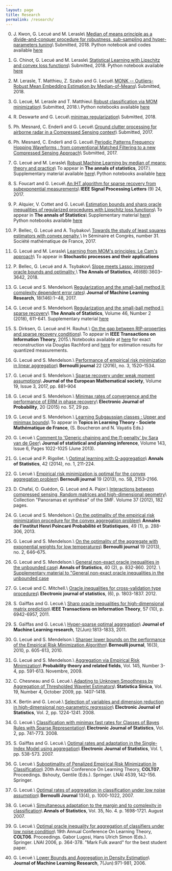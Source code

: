 ```yaml
---
layout: page
title: Research
permalink: /research/
---
```



0. J. Kwon, G. Lecué and  M. Lerasle\\
[Median of means principle as a divide-and-conquer procedure for robustness, sub-sampling and hyper-parameters tuning](/assets/MOMKLL.pdf)\\
Submitted, 2018. Python notebook and codes available [here](https://github.com/lecueguillaume/MOMpower/tree/master/MOM_selection)

0. G. Chinot, G. Lecué and  M. Lerasle\\
[Statistical Learning with Lipschitz and convex loss functions](/assets/MOM_Lipschitz.pdf)\\
Submitted, 2018. Python notebook available [here](https://github.com/lecueguillaume/notebooks_python/blob/master/research_paper_chinot_lecue_lerasle/Notebook_Lipschitz_loss.ipynb)

0. M. Lerasle, T. Matthieu, Z. Szabo and G. Lecué\\
[MONK -- Outliers-Robust Mean Embedding Estimation by Median-of-Means](/assets/MONK.pdf)\\
Submitted, 2018.


0. G. Lecué, M. Lerasle and T. Matthieu\\
[Robust classification via MOM minimization](/assets/MomClassif_2018_07_03.pdf)\\
Submitted, 2018.\\
Python notebooks available [here](https://github.com/lecueguillaume/MOMpower)


0. R. Deswarte and G. Lecué\\
[minimax regularization](/assets/minimax_reg_2018_05_14.pdf)\\
Submitted, 2018.

0. Ph. Mesnard, C. Enderli and G. Lecué\\
[Ground clutter processing for airborne radar in a Compressed Sensing context](/assets/ground-clutter-processing.pdf)\\
Submitted, 2017.


0. Ph. Mesnard, C. Enderli and G. Lecué\\
[Periodic Patterns Frequency Hopping Waveforms : from conventional Matched Filtering to a new Compressed Sensing Approach](/assets/periodic-patterns-frequency.pdf)\\
Submitted, 2017.

0. G. Lecué and M. Lerasle\\
[Robust Machine Learning by median of means: theory and practice](/assets/minmax_mom_aos_2018_06_26.pdf)\\
To appear in **The annals of statistics**, 2017.\\
Supplementary material available [here](/assets/supp_mat_lecue_lerasle.pdf)\\
Python notebooks available [here](https://github.com/lecueguillaume/MOMpower)

0. S. Foucart and G. Lecué\\
[An IHT algorithm for sparse recovery from
 subexponential measurements](/assets/FouLec_v2.pdf)\\
**IEEE Signal Processing Letters** (9) 24, 2017.


0. P. Alquier, V. Cottet and G. Lecué\\
[Estimation bounds and sharp oracle inequalities of regularized procedures with  Lipschitz loss functions](/assets/1bitMatrixCompletion_2017_11_30.pdf)\\
To appear in **The annals of Statistics**\\
Supplementary material [here](/assets/supp_mat_alquier_cottet_lecue.pdf)\\
Python notebooks available [here](https://github.com/lecueguillaume/notebooks_python/tree/master/one_bit_matrice_completion)


0. P. Bellec, G. Lecué and A. Tsybakov\\
[Towards the study of least squares estimators with convex penalty ](/assets/conv_penalty_SMF.pdf)\\
 In Séminaire et Congrès, number 31. Société mathématique de France, 2017.


0. G. Lecué and M. Lerasle\\
[Learning from MOM's principles: Le Cam's approach](/assets/MOMLeCam.pdf)\\
To appear in **Stochastic processes and their applications**

0. P. Bellec, G. Lecué and A. Tsybakov\\
[Slope meets Lasso: improved oracle bounds and optimality ](/assets/slope-lasso-final-published.pdf)\\
**The Annals of Statistics**, 46(6B):3603–3642, 2018.


0. G. Lecué and S. Mendelson\\
[Regularization and the small-ball method II: complexity dependent error rates](/assets/jmlr_16-422.pdf)\\
**Journal of Machine Learning Research**, 18(146):1−48, 2017. 

0. G. Lecué and S. Mendelson\\
[Regularization and the small-ball method I: sparse recovery](/assets/sparse_lecue_mendelson.pdf)\\
**The Annals of Statistics**, Volume 46, Number 2 (2018), 611-641. Supplementary material [here](/assets/supp_mat_lecue_mendelson.pdf)

1. S. Dirksen, G. Lecué and H. Rauhut.\\
[On the gap between RIP-properties and sparse recovery conditions](/assets/gap_rip_noisy_reconstruct.pdf)\\
To appear in **IEEE Transactions on Information Theory**, 2015.\\
Notebooks available at [here](http://nbviewer.jupyter.org/github/lecueguillaume/notebooks_python/blob/master/research_paper_Dirksen_Rauhut_Lecue/phase_transition.ipynb) for exact reconstruction via Douglas Rachford and [here](http://nbviewer.jupyter.org/github/lecueguillaume/notebooks_python/blob/master/research_paper_Dirksen_Rauhut_Lecue/phase_transition_cvx.ipynb) for estimation results for quantized measurements.

2. G. Lecué and S. Mendelson.\\
[Performance of empirical risk minimization in linear aggregation](/assets/BEJ701.pdf)\\
**Bernoulli journal** 22 (2016), no. 3, 1520–1534.

3. G. Lecué and S. Mendelson.\\
[Sparse recovery under weak moment assumptions](/assets/2017-019-003-06.pdf)\\
**Journal of the European Mathematical society**, Volume 19, Issue 3, 2017, pp. 881–904

4. G. Lecué and S. Mendelson.\\
[Minimax rates of convergence and the performance of ERM in phase recovery](/assets/erm_phase_recovery.pdf)\\
**Electronic Journal of Probability**, 20 (2015) no. 57, 29 pp.

5. G. Lecué and S. Mendelson.\\
[Learning Subgaussian classes : Upper and minimax bounds](/assets/LM13.pdf)\\
To appear in **Topics in Learning Theory - Societe Mathématique de France**, (S. Boucheron and N. Vayatis Eds.)

6. G. Lecué.\\
[Comment to 'Generic chaining and the l1-penalty' by Sara van de Geer](/assets/review-sara.pdf)\\
**Journal of statistical and planning inference**, Volume 143, Issue 6, Pages 1022-1025 (June 2013).

7. G. Lecué and P. Rigollet. \\
[Optimal learning with Q-aggregation](/assets/AOS1190.pdf)\\
**Annals of Statistics**, 42 (2014), no. 1, 211-224.

8. G. Lecué.\\
[Empirical risk minimization is optimal for the convex aggregation problem](/assets/BEJ447.pdf)\\
**Bernoulli journal** 19 (2013), no. 5B, 2153–2166.

9. D. Chafaï, O. Guédon,   G. Lecué and A. Pajor.\\
[Interactions between compressed sensing, Random matrices and high-dimensional geometry](/assets/CSbook.pdf)\\
Collection "Panoramas et synth&egrave;se" of the SMF. Volume 37 (2012), 182 pages.


10. G. Lecué and S. Mendelson.\\
[On the optimality of the empirical risk minimization procedure for the convex aggregation problem](/assets/LM7.pdf)\\
**Annales de l'institut Henri Poincaré Probabilité et Statistiques**, 49 (1), p. 288-306, 2013.

11. G. Lecué and S. Mendelson.\\
[On the optimality of the aggregate with exponential weights for low temperatures](/assets/LM6-07-07-10.pdf)\\
**Bernoulli journal** 19 (2013), no. 2, 646–675.


12. G. Lecué and S. Mendelson.\\
[General non-exact oracle inequalities in the unbounded case](/assets/LM9.pdf)\\
**Annals of Statistics**, 40 (2), p. 832-860.  2012. \\ 
 [Supplementary material to "General non-exact oracle inequalities in the unbounded case](/assets/LM9-supplementary-file.pdf)


13. G. Lecué and C. Mitchell.\\
[Oracle inequalities for cross-validation type procedures](/assets/LecMit-May2010.pdf)\\
**Electronic journal of statistics**, (6), p. 1803-1837. 2012.


14. S. Gaïffas and G. Lecué.\\
[Sharp oracle inequalities for high-dimensional matrix prediction](/assets/completion.pdf)\\
**IEEE Transactions on Information Theory**, 57 (10), p. 6942-6957, 2011.

15. S. Gaïffas and G. Lecué.\\
[Hyper-sparse optimal aggregation](/assets/GL2-aggregat.pdf)\\
**Journal of Machine Learning research**, 12(Jun):1813-1833, 2011.

16. G. Lecué and S. Mendelson.\\
[Sharper lower bounds on the performance of the Empirical Risk Minimization Algorithm](/assets/BEJ225.pdf)\\
**Bernoulli journal**, 16(3), 2010, p. 605-613, 2010.

17. G. Lecué and S. Mendelson.\\
[Aggregation via Empirical Risk Minimization](/assets/LM1PTRF.pdf)\\
**Probability theory and related fields**, Vol. 145, Number 3-4, pp. 591-613. Novembre, 2009.

18. C. Chesneau and G. Lecué.\\
[Adapting to Unknown Smoothness by Aggregation of Thresholded Wavelet Estimators](/assets/CL1.pdf)\\
**Statistica Sinica**, Vol. 19, Number 4, October 2009, pp. 1407-1418.

19. K. Bertin and G. Lecué.\\
[Selection of variables and dimension reduction in high-dimensional non-parametric regression](/assets/BL1.pdf)\\
**Electronic Journal of Statistics**, Vol. 2, pp. 1224-1241. 2008.

20. G. Lecué.\\
[Classification with minimax fast rates for Classes of Bayes Rules with Sparse Representation](/assets/EJS1.pdf)\\
**Electronic Journal of Statistics**, Vol. 2, pp. 741-773. 2008.

21. S. Gaïffas and G. Lecué.\\
[Optimal rates and adaptation in the Single-Index Model using aggregation](/assets/GL1.pdf)\\
**Electronic Journal of Statistics**, Vol. 1, pp. 538-573. 2007.

22. G. Lecué.\\
[Suboptimality of Penalized Empirical Risk Minimization In Classification](/assets/COLT2.pdf)\\
20th Annual Conference On Learning Theory, **COLT07**. Proceedings. Bshouty, Gentile (Eds.). Springer. LNAI 4539, 142-156. Springer.

23. G. Lecué.\\
[Optimal rates of aggregation in classification under low noise assumption](/assets/Bern1.pdf)\\
**Bernoulli Journal** 13(4), p. 1000-1022, 2007.

24. G. Lecué.\\
[Simultaneous adaptation to the margin and to complexity in classification](/assets/AOS1.pdf)\\
**Annals of  Statistics**, Vol. 35, No. 4. p. 1698-1721. August 2007.

25. G. Lecué.\\
[Optimal oracle inequality for aggregation of classifiers under low noise condition](/assets/COLT1.pdf)\\
19th Annual Conference On Learning Theory, **COLT06**. Proceedings. Gabor Lugosi, Hans Ulrich Simon (Eds.). Springer. LNAI 2006, p. 364-378. "Mark Fulk award" for the best student paper.

26. G. Lecué.\\
[Lower Bounds and Aggregation in Density Estimation](/assets/JMLR1.pdf)\\
**Journal of Machine Learning Research**, 7(Jun):971-981, 2006.


